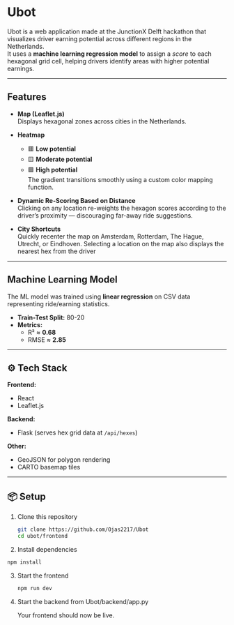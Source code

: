 # Ubot   

Ubot is a web application made at the JunctionX Delft hackathon that visualizes driver earning potential across different regions in the Netherlands.  
It uses a **machine learning regression model** to assign a *score* to each hexagonal grid cell, helping drivers identify areas with higher potential earnings.  

---

## Features  

- **Map (Leaflet.js)**  
  Displays hexagonal zones across cities in the Netherlands.  

- **Heatmap**  
  - 🟥 **Low potential**  
  - 🟨 **Moderate potential**  
  - 🟩 **High potential**  
  The gradient transitions smoothly using a custom color mapping function.  

- **Dynamic Re-Scoring Based on Distance**  
  Clicking on any location re-weights the hexagon scores according to the driver’s proximity — discouraging far-away ride suggestions.  

- **City Shortcuts**  
  Quickly recenter the map on Amsterdam, Rotterdam, The Hague, Utrecht, or Eindhoven. Selecting a location on the map also displays the nearest hex from the driver


---

## Machine Learning Model  

The ML model was trained using **linear regression** on CSV data representing ride/earning statistics.  

- **Train-Test Split:** 80-20  
- **Metrics:**  
  - R² ≈ **0.68**  
  - RMSE ≈ **2.85**  

---

## ⚙️ Tech Stack  

**Frontend:**  
- React  
- Leaflet.js  

**Backend:**  
- Flask (serves hex grid data at `/api/hexes`)  

**Other:**  
- GeoJSON for polygon rendering  
- CARTO basemap tiles  

---

## 📦 Setup  

1. Clone this repository  
   ```bash
   git clone https://github.com/Ojas2217/Ubot
   cd ubot/frontend
   ```
2. Install dependencies
  ```bash
  npm install
  ```
3. Start the frontend
   ```bash
   npm run dev
   ```
4. Start the backend from Ubot/backend/app.py

   Your frontend should now be live.

